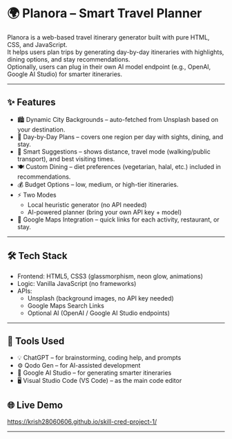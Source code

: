 # 🌍 Planora – Smart Travel Planner

Planora is a web-based travel itinerary generator built with pure HTML, CSS, and JavaScript.  
It helps users plan trips by generating day-by-day itineraries with highlights, dining options, and stay recommendations.  
Optionally, users can plug in their own AI model endpoint (e.g., OpenAI, Google AI Studio) for smarter itineraries.

---

## ✨ Features
- 🏙 Dynamic City Backgrounds – auto-fetched from Unsplash based on your destination.
- 📅 Day-by-Day Plans – covers one region per day with sights, dining, and stay.
- 🚶 Smart Suggestions – shows distance, travel mode (walking/public transport), and best visiting times.
- 🍽 Custom Dining – diet preferences (vegetarian, halal, etc.) included in recommendations.
- 💰 Budget Options – low, medium, or high-tier itineraries.
- ⚡ Two Modes
  - Local heuristic generator (no API needed)
  - AI-powered planner (bring your own API key + model)
- 📍 Google Maps Integration – quick links for each activity, restaurant, or stay.

---

## 🛠 Tech Stack
- Frontend: HTML5, CSS3 (glassmorphism, neon glow, animations)
- Logic: Vanilla JavaScript (no frameworks)
- APIs: 
  - Unsplash (background images, no API key needed)
  - Google Maps Search Links
  - Optional AI (OpenAI / Google AI Studio endpoints)

---

## 🧰 Tools Used
- 💡 ChatGPT – for brainstorming, coding help, and prompts  
- ⚙ Qodo Gen – for AI-assisted development  
- 🤖 Google AI Studio – for generating smarter itineraries  
- 🖥 Visual Studio Code (VS Code) – as the main code editor  


## 🌐 Live Demo  
https://krish28060606.github.io/skill-cred-project-1/

---
